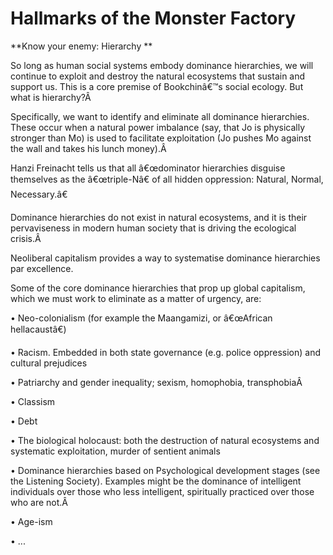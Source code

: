 # Hallmarks of the Monster Factory

**Know your enemy: Hierarchy **

So long as human social systems embody dominance hierarchies, we will continue to exploit and destroy the natural ecosystems that sustain and support us. This is a core premise of Bookchinâ€™s social ecology. But what is hierarchy?Â 

Specifically, we want to identify and eliminate all dominance hierarchies. These occur when a natural power imbalance (say, that Jo is physically stronger than Mo) is used to facilitate exploitation (Jo pushes Mo against the wall and takes his lunch money).Â 

Hanzi Freinacht tells us that all â€œdominator hierarchies disguise themselves as the â€œtriple-Nâ€ of all hidden oppression: Natural, Normal, Necessary.â€

Dominance hierarchies do not exist in natural ecosystems, and it is their pervaviseness in modern human society that is driving the ecological crisis.Â 

Neoliberal capitalism provides a way to systematise dominance hierarchies par excellence.

Some of the core dominance hierarchies that prop up global capitalism, which we must work to eliminate as a matter of urgency, are:

•	Neo-colonialism (for example the Maangamizi, or â€œAfrican hellacaustâ€)  

•	Racism. Embedded in both state governance (e.g. police oppression) and cultural prejudices   

•	Patriarchy and gender inequality; sexism, homophobia, transphobiaÂ   

•	Classism  

•	Debt  

•	The biological holocaust: both the destruction of natural ecosystems and systematic exploitation, murder of sentient animals  

•	Dominance hierarchies based on Psychological development stages (see the Listening Society). Examples might be the dominance of intelligent individuals over those who less intelligent, spiritually practiced over those who are not.Â   

•	Age-ism  

•	...  


